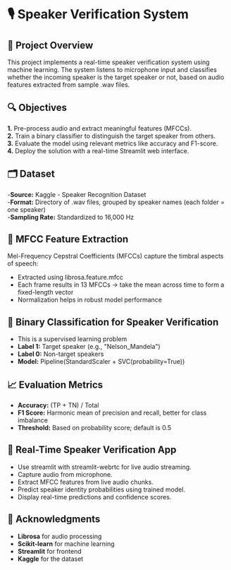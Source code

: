 # 🎙️ Speaker Verification System
## 📌 Project Overview
This project implements a real-time speaker verification system using machine learning. The system listens to microphone input and classifies whether the incoming speaker is the target speaker or not, based on audio features extracted from sample .wav files.
## 🔍 Objectives
**1.** Pre-process audio and extract meaningful features (MFCCs). <br>
**2.** Train a binary classifier to distinguish the target speaker from others.<br>
**3.** Evaluate the model using relevant metrics like accuracy and F1-score.<br>
**4.** Deploy the solution with a real-time Streamlit web interface.
## 🗂️ Dataset
-**Source:** Kaggle - Speaker Recognition Dataset <br>
-**Format:** Directory of .wav files, grouped by speaker names (each folder = one speaker)<br>
-**Sampling Rate:** Standardized to 16,000 Hz
## 🎵 MFCC Feature Extraction
Mel-Frequency Cepstral Coefficients (MFCCs) capture the timbral aspects of speech:<br>
- Extracted using librosa.feature.mfcc<br>
- Each frame results in 13 MFCCs → take the mean across time to form a fixed-length vector<br>
- Normalization helps in robust model performance
## 🧠 Binary Classification for Speaker Verification
- This is a supervised learning problem<br>
- **Label 1:** Target speaker (e.g., "Nelson_Mandela")<br>
- **Label 0:** Non-target speakers<br>
- **Model:** Pipeline(StandardScaler + SVC(probability=True))
## 📈 Evaluation Metrics
- **Accuracy:** (TP + TN) / Total<br>
- **F1 Score:** Harmonic mean of precision and recall, better for class imbalance<br>
- **Threshold:** Based on probability score; default is 0.5 
## 🚀 Real-Time Speaker Verification App
- Use streamlit with streamlit-webrtc for live audio streaming.<br>
- Capture audio from microphone.<br>
- Extract MFCC features from live audio chunks.<br>
- Predict speaker identity probabilities using trained model.<br>
- Display real-time predictions and confidence scores.
## 🙌 Acknowledgments
- **Librosa** for audio processing<br>
- **Scikit-learn** for machine learning<br>
- **Streamlit** for frontend<br>
- **Kaggle** for the dataset


